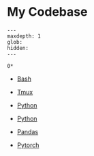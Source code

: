 # My Codebase

```{toctree}
---
maxdepth: 1
glob:
hidden:
---

0*
```

- [Bash](01_bash)

- [Tmux](02_tmux)

- [Python](03_python)
- [Python](03_python)

- [Pandas](06_pandas)

- [Pytorch](05_pytorch)